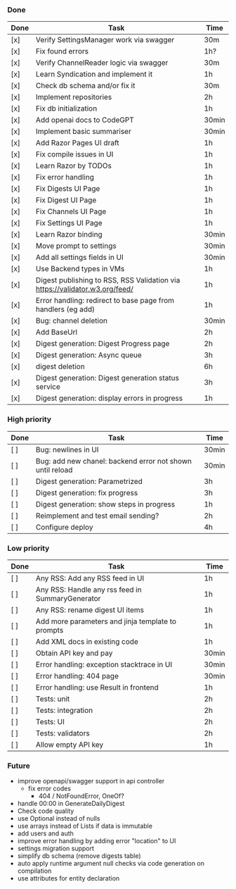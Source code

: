 ### Done

| Done | Task                                                                        | Time  |
|------|-----------------------------------------------------------------------------|-------|
| [x]  | Verify SettingsManager work via swagger                                     | 30m   |
| [x]  | Fix found errors                                                            | 1h?   |
| [x]  | Verify ChannelReader logic via swagger                                      | 30m   |
| [x]  | Learn Syndication and implement it                                          | 1h    |
| [x]  | Check db schema and/or fix it                                               | 30m   |
| [x]  | Implement repositories                                                      | 2h    |
| [x]  | Fix db initialization                                                       | 1h    |
| [x]  | Add openai docs to CodeGPT                                                  | 30min |
| [x]  | Implement basic summariser                                                  | 30min |
| [x]  | Add Razor Pages UI draft                                                    | 1h    |
| [x]  | Fix compile issues in UI                                                    | 1h    |
| [x]  | Learn Razor by TODOs                                                        | 1h    |
| [x]  | Fix error handling                                                          | 1h    |
| [x]  | Fix Digests UI Page                                                         | 1h    |
| [x]  | Fix Digest UI Page                                                          | 1h    |
| [x]  | Fix Channels UI Page                                                        | 1h    |
| [x]  | Fix Settings UI Page                                                        | 1h    |
| [x]  | Learn Razor binding                                                         | 30min |
| [x]  | Move prompt to settings                                                     | 30min |
| [x]  | Add all settings fields in UI                                               | 30min |
| [x]  | Use Backend types in VMs                                                    | 1h    |
| [x]  | Digest publishing to RSS, RSS Validation via https://validator.w3.org/feed/ | 1h    |
| [x]  | Error handling: redirect to base page from handlers (eg add)                | 1h    |
| [x]  | Bug: channel deletion                                                       | 30min |
| [x]  | Add BaseUrl                                                                 | 2h    |
| [x]  | Digest generation: Digest Progress page                                     | 2h    |
| [x]  | Digest generation: Async queue                                              | 3h    |
| [x]  | digest deletion                                                             | 6h    |
| [x]  | Digest generation: Digest generation status service                         | 3h    |
| [x]  | Digest generation: display errors in progress                               | 1h    |

### High priority

| Done | Task                                                      | Time  |
|------|-----------------------------------------------------------|-------|
| [ ]  | Bug: newlines in UI                                       | 30min |
| [ ]  | Bug: add new chanel: backend error not shown until reload | 30min |
| [ ]  | Digest generation: Parametrized                           | 3h    |
| [ ]  | Digest generation: fix progress                           | 3h    |
| [ ]  | Digest generation: show steps in progress                 | 1h    |
| [ ]  | Reimplement and test email sending?                       | 2h    |
| [ ]  | Configure deploy                                          | 4h    |

### Low priority

| Done | Task                                              | Time  |
|------|---------------------------------------------------|-------|
| [ ]  | Any RSS: Add any RSS feed in UI                   | 1h    |
| [ ]  | Any RSS: Handle any rss feed in SummaryGenerator  | 1h    |
| [ ]  | Any RSS: rename digest UI items                   | 1h    |
| [ ]  | Add more parameters and jinja template to prompts | 1h    |
| [ ]  | Add XML docs in existing code                     | 1h    |
| [ ]  | Obtain API key and pay                            | 30min |
| [ ]  | Error handling: exception stacktrace in UI        | 30min |
| [ ]  | Error handling: 404 page                          | 30min |
| [ ]  | Error handling: use Result in frontend            | 1h    |
| [ ]  | Tests: unit                                       | 2h    |
| [ ]  | Tests: integration                                | 2h    |
| [ ]  | Tests: UI                                         | 2h    |
| [ ]  | Tests: validators                                 | 2h    |
| [ ]  | Allow empty API key                               | 1h    |

### Future

- improve openapi/swagger support in api controller
    - fix error codes
        - 404 / NotFoundError, OneOf?
- handle 00:00 in GenerateDailyDigest
- Check code quality
- use Optional instead of nulls
- use arrays instead of Lists if data is immutable
- add users and auth
- improve error handling by adding error "location" to UI
- settings migration support
- simplify db schema (remove digests table)
- auto apply runtime argument null checks via code generation on compilation
- use attributes for entity declaration
